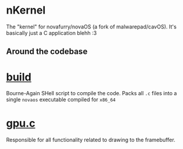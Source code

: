 # nKernel
The "kernel" for novafurry/novaOS (a fork of malwarepad/cavOS). It's basically just a C application blehh :3
## Around the codebase
# [build](build)
Bourne-Again SHell script to compile the code. Packs all `.c` files into a single `novaos` executable compiled for `x86_64`
# [gpu.c](gpu.c)
Responsible for all functionality related to drawing to the framebuffer.
